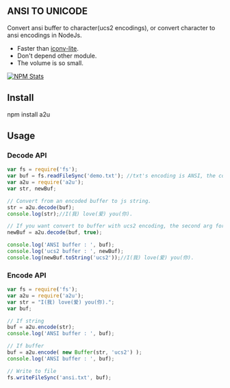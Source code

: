 ##  ANSI TO UNICODE
Convert ansi buffer to character(ucs2 encodings), or convert character to ansi encodings in NodeJs.

 * Faster than [iconv-lite](https://github.com/ashtuchkin/iconv-lite).
 * Don't depend other module.
 * The volume is so small.

[![NPM Stats](https://nodei.co/npm/a2u.png?downloads=true)](https://npmjs.org/packages/a2u/) 

##  Install
npm install a2u

## Usage
### Decode API
```javascript
var fs = require('fs');
var buf = fs.readFileSync('demo.txt'); //txt's encoding is ANSI, the content is "I(我) love(爱) you(你)."
var a2u = require('a2u');
var str, newBuf;

// Convert from an encoded buffer to js string.
str = a2u.decode(buf);
console.log(str);//I(我) love(爱) you(你).

// If you want convert to buffer with ucs2 encoding, the second arg for method(decode) will be true.
newBuf = a2u.decode(buf, true);

console.log('ANSI buffer : ', buf);
console.log('ucs2 buffer : ', newBuf);
console.log(newBuf.toString('ucs2'));//I(我) love(爱) you(你).
```

### Encode API
```javascript
var fs = require('fs');
var a2u = require('a2u');
var str = "I(我) love(爱) you(你).";
var buf;

// If string
buf = a2u.encode(str);
console.log('ANSI buffer : ', buf);

// If buffer
buf = a2u.encode( new Buffer(str, 'ucs2') );
console.log('ANSI buffer : ', buf);

// Write to file
fs.writeFileSync('ansi.txt', buf);
```
